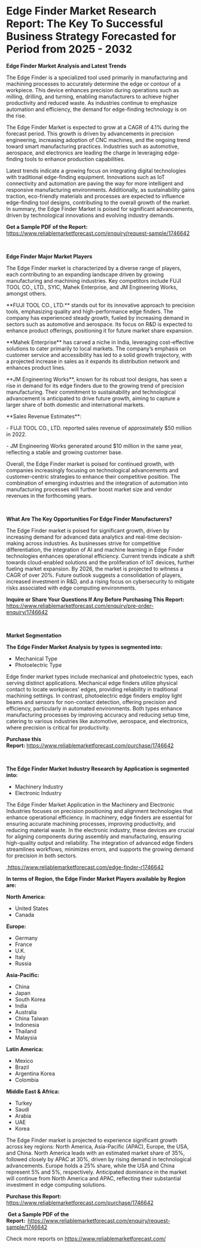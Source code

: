 <p><h1>Edge Finder Market Research Report: The Key To Successful Business Strategy Forecasted for Period from 2025 - 2032</h1></p><p><strong>Edge Finder Market Analysis and Latest Trends</strong></p>
<p><p>The Edge Finder is a specialized tool used primarily in manufacturing and machining processes to accurately determine the edge or contour of a workpiece. This device enhances precision during operations such as milling, drilling, and turning, enabling manufacturers to achieve higher productivity and reduced waste. As industries continue to emphasize automation and efficiency, the demand for edge-finding technology is on the rise.</p><p>The Edge Finder Market is expected to grow at a CAGR of 4.1% during the forecast period. This growth is driven by advancements in precision engineering, increasing adoption of CNC machines, and the ongoing trend toward smart manufacturing practices. Industries such as automotive, aerospace, and electronics are leading the charge in leveraging edge-finding tools to enhance production capabilities.</p><p>Latest trends indicate a growing focus on integrating digital technologies with traditional edge-finding equipment. Innovations such as IoT connectivity and automation are paving the way for more intelligent and responsive manufacturing environments. Additionally, as sustainability gains traction, eco-friendly materials and processes are expected to influence edge-finding tool designs, contributing to the overall growth of the market. In summary, the Edge Finder Market is poised for significant advancements, driven by technological innovations and evolving industry demands.</p></p>
<p><strong>Get a Sample PDF of the Report:&nbsp;</strong> <a href="https://www.reliablemarketforecast.com/enquiry/request-sample/1746642?utm_campaign=1108&utm_medium=2&utm_source=Github&utm_content=ia&utm_term=09042025&utm_id=edge-finder">https://www.reliablemarketforecast.com/enquiry/request-sample/1746642</a></p>
<p>&nbsp;</p>
<p><strong>Edge Finder Major Market Players</strong></p>
<p><p>The Edge Finder market is characterized by a diverse range of players, each contributing to an expanding landscape driven by growing manufacturing and machining industries. Key competitors include FUJI TOOL CO., LTD., SYIC, Mahek Enterprise, and JM Engineering Works, amongst others. </p><p>**FUJI TOOL CO., LTD.** stands out for its innovative approach to precision tools, emphasizing quality and high-performance edge finders. The company has experienced steady growth, fueled by increasing demand in sectors such as automotive and aerospace. Its focus on R&D is expected to enhance product offerings, positioning it for future market share expansion.</p><p>**Mahek Enterprise** has carved a niche in India, leveraging cost-effective solutions to cater primarily to local markets. The company’s emphasis on customer service and accessibility has led to a solid growth trajectory, with a projected increase in sales as it expands its distribution network and enhances product lines.</p><p>**JM Engineering Works**, known for its robust tool designs, has seen a rise in demand for its edge finders due to the growing trend of precision manufacturing. Their commitment to sustainability and technological advancement is anticipated to drive future growth, aiming to capture a larger share of both domestic and international markets.</p><p>**Sales Revenue Estimates**: </p><p>- FUJI TOOL CO., LTD. reported sales revenue of approximately $50 million in 2022.</p><p>- JM Engineering Works generated around $10 million in the same year, reflecting a stable and growing customer base.</p><p>Overall, the Edge Finder market is poised for continued growth, with companies increasingly focusing on technological advancements and customer-centric strategies to enhance their competitive position. The combination of emerging industries and the integration of automation into manufacturing processes will further boost market size and vendor revenues in the forthcoming years.</p></p>
<p>&nbsp;</p>
<p><strong>What Are The Key Opportunities For Edge Finder Manufacturers?</strong></p>
<p><p>The Edge Finder market is poised for significant growth, driven by increasing demand for advanced data analytics and real-time decision-making across industries. As businesses strive for competitive differentiation, the integration of AI and machine learning in Edge Finder technologies enhances operational efficiency. Current trends indicate a shift towards cloud-enabled solutions and the proliferation of IoT devices, further fueling market expansion. By 2026, the market is projected to witness a CAGR of over 20%. Future outlook suggests a consolidation of players, increased investment in R&D, and a rising focus on cybersecurity to mitigate risks associated with edge computing environments.</p></p>
<p><strong>Inquire or Share Your Questions If Any Before Purchasing This Report:</strong> <a href="https://www.reliablemarketforecast.com/enquiry/pre-order-enquiry/1746642?utm_campaign=1108&utm_medium=2&utm_source=Github&utm_content=ia&utm_term=09042025&utm_id=edge-finder">https://www.reliablemarketforecast.com/enquiry/pre-order-enquiry/1746642</a></p>
<p>&nbsp;</p>
<p><strong>Market Segmentation</strong></p>
<p><strong>The Edge Finder Market Analysis by types is segmented into:</strong></p>
<p><ul><li>Mechanical Type</li><li>Photoelectric Type</li></ul></p>
<p><p>Edge finder market types include mechanical and photoelectric types, each serving distinct applications. Mechanical edge finders utilize physical contact to locate workpieces' edges, providing reliability in traditional machining settings. In contrast, photoelectric edge finders employ light beams and sensors for non-contact detection, offering precision and efficiency, particularly in automated environments. Both types enhance manufacturing processes by improving accuracy and reducing setup time, catering to various industries like automotive, aerospace, and electronics, where precision is critical for productivity.</p></p>
<p><strong>Purchase this Report:&nbsp;</strong><a href="https://www.reliablemarketforecast.com/purchase/1746642?utm_campaign=1108&utm_medium=2&utm_source=Github&utm_content=ia&utm_term=09042025&utm_id=edge-finder">https://www.reliablemarketforecast.com/purchase/1746642</a></p>
<p>&nbsp;</p>
<p><strong>The Edge Finder Market Industry Research by Application is segmented into:</strong></p>
<p><ul><li>Machinery Industry</li><li>Electronic Industry</li></ul></p>
<p><p>The Edge Finder Market Application in the Machinery and Electronic Industries focuses on precision positioning and alignment technologies that enhance operational efficiency. In machinery, edge finders are essential for ensuring accurate machining processes, improving productivity, and reducing material waste. In the electronic industry, these devices are crucial for aligning components during assembly and manufacturing, ensuring high-quality output and reliability. The integration of advanced edge finders streamlines workflows, minimizes errors, and supports the growing demand for precision in both sectors.</p></p>
<p><a href="https://www.reliablemarketforecast.com/edge-finder-r1746642?utm_campaign=1108&utm_medium=2&utm_source=Github&utm_content=ia&utm_term=09042025&utm_id=edge-finder">&nbsp;https://www.reliablemarketforecast.com/edge-finder-r1746642</a></p>
<p><strong>In terms of Region, the Edge Finder Market Players available by Region are:</strong></p>
<p>
    <p> <strong> North America: </strong>
        <ul>
            <li>United States</li>
            <li>Canada</li>
        </ul>
        </p> 
    <p> <strong> Europe: </strong>
        <ul>
            <li>Germany</li>
            <li>France</li>
            <li>U.K.</li>
            <li>Italy</li>
            <li>Russia</li>
        </ul>
        </p> 
    <p> <strong> Asia-Pacific: </strong>
        <ul>
            <li>China</li>
            <li>Japan</li>
            <li>South Korea</li>
            <li>India</li>
            <li>Australia</li>
            <li>China Taiwan</li>
            <li>Indonesia</li>
            <li>Thailand</li>
            <li>Malaysia</li>
        </ul>
        </p> 
    <p> <strong> Latin America: </strong>
        <ul>
            <li>Mexico</li>
            <li>Brazil</li>
            <li>Argentina Korea</li>
            <li>Colombia</li>
        </ul>
        </p> 
    <p> <strong> Middle East & Africa: </strong>
        <ul>
            <li>Turkey</li>
            <li>Saudi</li>
            <li>Arabia</li>
            <li>UAE</li>
            <li>Korea</li>
        </ul>
    </p>
    </p>
<p><p>The Edge Finder market is projected to experience significant growth across key regions: North America, Asia-Pacific (APAC), Europe, the USA, and China. North America leads with an estimated market share of 35%, followed closely by APAC at 30%, driven by rising demand in technological advancements. Europe holds a 25% share, while the USA and China represent 5% and 5%, respectively. Anticipated dominance in the market will continue from North America and APAC, reflecting their substantial investment in edge computing solutions.</p></p>
<p><strong>Purchase this Report: </strong><a href="https://www.reliablemarketforecast.com/purchase/1746642?utm_campaign=1108&utm_medium=2&utm_source=Github&utm_content=ia&utm_term=09042025&utm_id=edge-finder">https://www.reliablemarketforecast.com/purchase/1746642</a></p>
<p>&nbsp;<strong>Get a Sample PDF of the Report:&nbsp;&nbsp;</strong><a href="https://www.reliablemarketforecast.com/enquiry/request-sample/1746642?utm_campaign=1108&utm_medium=2&utm_source=Github&utm_content=ia&utm_term=09042025&utm_id=edge-finder">https://www.reliablemarketforecast.com/enquiry/request-sample/1746642</a></p>
<p><strong></strong></p>
<p>Check more reports on <a href="https://www.reliablemarketforecast.com/?utm_campaign=1108&utm_medium=2&utm_source=Github&utm_content=ia&utm_term=09042025&utm_id=edge-finder">https://www.reliablemarketforecast.com/</a></p>